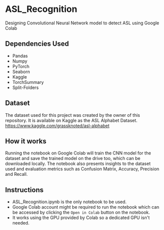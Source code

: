 # ASL_Recognition
Designing Convolutional Neural Network model to detect ASL using Google Colab

## Dependencies Used
- Pandas
- Numpy
- PyTorch
- Seaborn
- Kaggle
- TorchSummary
- Split-Folders

## Dataset
The dataset used for this project was created by the owner of this repository. It is available on Kaggle as the ASL Alphabet Dataset. https://www.kaggle.com/grassknoted/asl-alphabet

## How it works
Running the notebook on Google Colab will train the CNN model for the dataset and save the trained model on the drive too, which can be downloaded locally. The notebook also presents insights to the dataset used and evaluation metrics such as Confusion Matrix, Accuracy, Precision and Recall.

## Instructions
- ASL_Recognition.ipynb is the only notebook to be used.
- Google Colab account might be required to run the notebook which can be accessed by clicking the `Open in Colab` button on the notebook.
- It works using the GPU provided by Colab so a dedicated GPU isn't needed.
